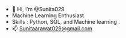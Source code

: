 - 👋 Hi, I’m @Sunita029
- Machine Learning Enthusiast
- Skills : Python, SQL, and Machine learning .
- 📫 Sunitaarawat029@gmail.com
<!---
Sunita029/Sunita029 is a ✨ special ✨ repository because its `README.md` (this file) appears on your GitHub profile.
You can click the Preview link to take a look at your changes.
--->

